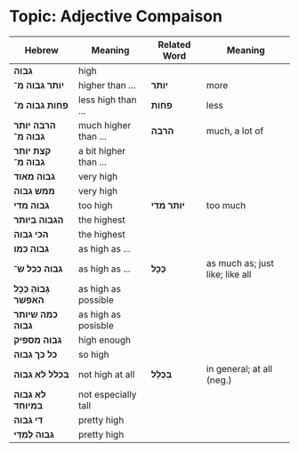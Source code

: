 # Topic: Adjective Compaison

| **Hebrew**              | **Meaning**         | **Related Word**     | **Meaning** |
|-------------------------|---------------------|----------------------|-----------------|
| **גבוה**                | high                    |                  |                             |
| **יותר גבוה מ־**        | higher than ...        | **יותר**         | more                       |
| **פחות גבוה מ־**        | less high than ...     | **פחות**         | less                        |
| **הרבה יותר גבוה מ־**   | much higher than ...   | **הרבה**         | much, a lot of             |
| **קצת יותר גבוה מ־**    | a bit higher than ...  |                   |                            |
| **גבוה מאוד**           | very high               |                  |                              |
| **ממש גבוה**            | very high               |                  |                              |
| **גבוה מדי**            | too high                | **יותר מדי**    | too much                      |
| **הגבוה ביותר**         | the highest             |                  |                              |
| **הכי גבוה**            | the highest             |                  |                               |
| **גבוה כמו**            | as high as ...          |                  |                               |
| **גבוה ככל ש־**         | as high as ...          | **כְּכָל**         | as much as; just like; like all  |
| **גָּבוֹהַּ כְּכָל האפשר**      | as high as possible |           |             |
| **כמה שיותר גבוה**      | as high as posisble |           |             |
| **גבוה מספיק**          | high enough             |                  |                                 |
| **כל כך גבוה**          | so high                 |                  |                                 |
| **בכלל לא גבוה**        | not high at all         | **בִּכְלָל**        | in general; at all (neg.)       |
| **לא גבוה במיוחד**      | not especially tall     |                 |                                 |
| **די גבוה**             | pretty high             |                  |                                  |
| **גבוה לְמִדַּי**           | pretty high             |                  |                                   |
